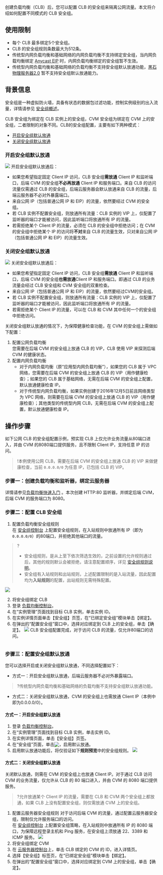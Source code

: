 创建负载均衡（CLB）后，您可以配置 CLB 的安全组来隔离公网流量。本文将介绍如何配置不同模式的 CLB 安全组。
## 使用限制
- 每个 CLB 最多绑定5个安全组。
- CLB 的安全组规则条数最大为512条。
- 传统型内网负载均衡和基础网络的内网负载均衡不支持绑定安全组，当内网负载均衡绑定 [Anycast EIP](https://cloud.tencent.com/document/product/214/31639) 时，内网负载均衡绑定的安全组暂不生效。
- 传统型内网负载均衡和基础网络的负载均衡不支持安全组默认放通功能，[黑石物理服务器2.0](https://cloud.tencent.com/document/product/213/11518#CPM2) 暂不支持安全组默认放通能力。

## 背景信息
安全组是一种虚拟防火墙，具备有状态的数据包过滤功能，控制实例级别的出入流量，详情请参见 [安全组概述](https://cloud.tencent.com/document/product/213/12452)。

CLB 安全组为绑定在 CLB 实例上的安全组，CVM 安全组为绑定在 CVM 上的安全组，二者限制的对象不同。CLB的安全组配置，主要有如下两种模式：
- [开启安全组默认放通](#open)
- [关闭安全组默认放通](#close)

<span id ="open"></span>
### 开启安全组默认放通
![](https://main.qcloudimg.com/raw/f0f8861999fb849eafc4393609f1b530.png)
开启安全组默认放通后：
<ul ><li>如果您希望指定固定 Client IP 访问，CLB 安全组<strong>需放通</strong> Client IP 和监听端口，后端 CVM 的安全组<strong>不必再放通</strong> Client IP 和服务端口。来自 CLB 的访问流量仅需通过 CLB 的安全组，后端云服务器会默认放通来自 CLB 的流量，后端云服务器不必对外暴露端口。</li>
<li>来自公网 IP（包括普通公网 IP 和 EIP）的流量，依然要经过 CVM 的安全组。</li>
<li>若 CLB 实例不配置安全组，则放通所有流量：CLB 实例的 VIP 上，仅配置了监听器的端口才能被访问，因此监听端口将放通所有 IP 的流量。</li>
<li>若需拒绝某个 Client IP 的流量，必须在 CLB 的安全组中拒绝访问；在 CVM 的安全组中拒绝某个 IP 的访问将<strong>不对</strong>来自 CLB 的流量生效，只对来自公网 IP（包括普通公网 IP 和 EIP）的流量生效。</li></ul>

<span id ="close"></span>
### 关闭安全组默认放通
![](https://main.qcloudimg.com/raw/9b60776b5925183feea02ebb31393f87.png)
关闭安全组默认放通后：</p>
<ul ><li>如果您希望指定固定 Client IP 访问，CLB 安全组<strong>需放通</strong> Client IP 和监听端口，后端 CVM 的安全组<strong>也需放通</strong>Client IP 和服务端口。即通过 CLB 的业务流量会经过 CLB 安全组和 CVM 安全组的双重检查。</li>
<li>来自公网 IP（包括普通公网 IP 和 EIP）的流量，依然要经过CVM的安全组。</li>
<li>若 CLB 实例不配置安全组，则放通所有流量：CLB 实例的 VIP 上，仅配置了监听器的端口才能被访问，因此监听端口将放通所有 IP 的流量。</li>
<li>若需拒绝某个 Client IP 的流量，可以在 CLB 和 CVM 其中任何一个的安全组中拒绝访问。</li></ul>
<p >关闭安全组默认放通的情况下，为保障健康检查功能，在 CVM 的安全组上需做如下配置：</p>
<ol ><li>配置公网负载均衡<br>您需要在后端 CVM 的安全组上放通 CLB 的 VIP，CLB 使用 VIP 来探测后端 CVM 的健康状态。</li>
<li>配置内网负载均衡<ul><li>对于内网负载均衡（原“应用型内网负载均衡”），如果您的 CLB 属于 VPC 网络，您需要在后端 CVM 的安全组上放通 CLB 的 VIP（用作健康检查）；如果您的 CLB 属于基础网络，无需在后端 CVM 的安全组上配置，默认放通健康检查 IP。</li><li>对于传统型内网负载均衡，如果实例创建于2016年12月5日前且网络类型为 VPC 网络，则需要在后端 CVM 的安全组上放通 CLB 的 VIP（用作健康检查）；其他类型的传统型内网 CLB，无需在后端 CVM 的安全组上配置，默认放通健康检查 IP。</li></ul></li></ol>

## 操作步骤
如下公网 CLB 的安全组配置示例，预实现 CLB 上仅允许业务流量从80端口进入，并由 CVM 的8080端口提供服务，且不限制 Client IP，支持任意 IP 的访问。
> !本例使用公网 CLB，需要在后端 CVM 的安全组上放通 CLB 的 VIP 来做健康检查，当前 `0.0.0.0/0` 为任意 IP，已包括 CLB 的 VIP。

### 步骤一：创建负载均衡和监听器，绑定云服务器

详情请参见[负载均衡快速入门](https://cloud.tencent.com/document/product/214/8975) 。本次创建 HTTP:80 监听器，并绑定后端 CVM，后端 CVM 的服务端口为 8080。
<img alt="" src="https://main.qcloudimg.com/raw/a876c0f97ae8f74ba9fd348132fc48a3.png" >

### 步骤二：配置 CLB 安全组

1. 配置负载均衡安全组规则<br>在 <a rel="nofollow" href="https://console.cloud.tencent.com/cvm/securitygroup">安全组控制台</a> 上配置安全组规则，在入站规则中放通所有 IP（即为`0.0.0.0/0`）的80端口，并拒绝其他端口的流量。
> ?
> - 安全组规则，是从上至下依次筛选生效的，之前设置的允许规则通过后，其他的规则默认会被拒绝，请注意配置顺序，详见 <a rel="nofollow" href="https://cloud.tencent.com/document/product/215/20089#.E5.AE.89.E5.85.A8.E7.BB.84.E8.A7.84.E5.88.99">安全组规则说明</a>。
> - 安全组有入站规则和出站规则，上述配置限制的是入站流量，因此配置均为<strong>入站规则</strong>的配置，出站规则无需特殊配置。
>
 ![](https://main.qcloudimg.com/raw/dc3cd3982f135c3721daedb6e61f5cdc.png) 

2. 将安全组绑定 CLB
 1. 登录 [负载均衡控制台](https://console.cloud.tencent.com/loadbalance)。
 2. 在“实例管理”页面找到目标 CLB 实例，单击实例 ID。
 3. 在实例详情页面单击【安全组】页签，在“已绑定安全组”模块单击【绑定】。
 4. 在弹出的“配置安全组”窗口中，选择对应绑定到 CLB 上的安全组，单击【确定】。
  ![](https://main.qcloudimg.com/raw/4dbfc44c2f30251517cc27ba15e299fd.png) 
 CLB 安全组配置完成，对于访问 CLB 的流量，仅允许80端口的访问。
 <img alt="" src="https://main.qcloudimg.com/raw/976c09448afd1098588a56fe2ea18e53.png" >

### 步骤三：配置安全组默认放通
您可以选择开启或关闭安全组默认放通，不同选择配置如下：
- 方式一：开启安全组默认放通，后端云服务器不必对外暴露端口。
>?传统型内网负载均衡和基础网络的负载均衡不支持安全组默认放通功能。
- 方式二：关闭安全组默认放通，CVM 的安全组上也需放通 Client IP（本例中即为0.0.0.0/0）。

#### 方式一：开启安全组默认放通
1.  登录 [负载均衡控制台](https://console.cloud.tencent.com/loadbalance)。
2. 在“实例管理”页面找到目标 CLB 实例，单击实例 ID。
3. 在实例详情页面，单击【安全组】页签。
2. 在“安全组”页面，单击<img style="margin:-3px 0px" src="https://main.qcloudimg.com/raw/5ba06490364505efc4d698e3adb1064e.png">，启用默认放通。
3. 启用默认放通功能后，将仅验证如下<strong>规则预览</strong>中的安全组规则。
   ![](https://main.qcloudimg.com/raw/693ce4aa4d33790422dd0d693b2554b5.png)

#### 方式二：关闭安全组默认放通
关闭默认放通，则需在 CVM 的安全组上也放通 Client IP。对于通过 CLB 访问 CVM 的业务流量，仅允许从 CLB 的 80 端口进入，并由 CVM 的 8080 端口提供服务。
>?允许放通某个 Client IP 的流量，需要在 CLB 和 CVM 两个安全组上都放通，如果 CLB 上没有配置安全组，则仅需放通 CVM 上的安全组。
>
1. 配置云服务器安全组规则
   对于访问后端 CVM 的流量，通过配置云服务器安全组，限制仅允许服务端口的访问。<br>在 [安全组控制台](https://console.cloud.tencent.com/cvm/securitygroup) 上配置安全组策略，在入站规则中放通所有 IP 的 8080 端口，为保障远程登录主机和 Ping 服务，在安全组上须放通 22、3389 和 ICMP 服务。
   ![](https://console.cloud.tencent.com/cvm/instance/index?rid=1)
2. 将安全组绑定 CVM
 1. 在 [云服务器控制台](https://cloud.tencent.com/login/subAccount?s_url=https%3A%2F%2Fconsole.cloud.tencent.com%2Fcvm%2Finstance%2Findex%3Frid%3D1)上，单击 CLB 绑定的 CVM 的 ID，进入详情页。
 2. 选择【安全组】标签页，在“已绑定安全组”模块单击【绑定】。
 3. 在弹出的“配置安全组”窗口中，选择对应绑定到 CVM 上的安全组，单击【确定】。<br><img alt="" src="https://main.qcloudimg.com/raw/3746ffe13d5e4e7f61d420cd277c0936.png" title="点击看原图">
